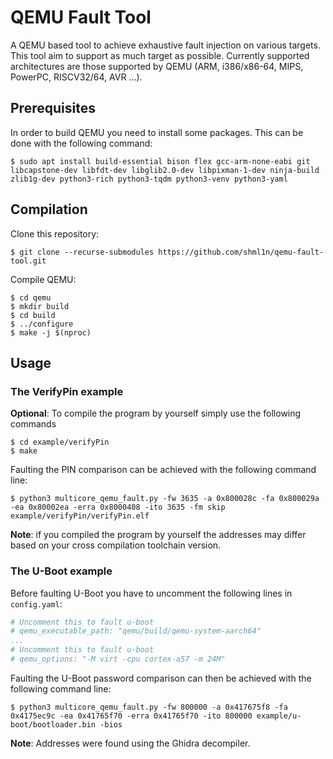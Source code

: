 # QEMU Fault Tool

A QEMU based tool to achieve exhaustive fault injection on various targets. This tool aim to support as much target as possible. Currently supported architectures are those supported by QEMU (ARM, i386/x86-64, MIPS, PowerPC, RISCV32/64, AVR ...).

## Prerequisites

In order to build QEMU you need to install some packages. This can be done with the following command:

```shell
$ sudo apt install build-essential bison flex gcc-arm-none-eabi git libcapstone-dev libfdt-dev libglib2.0-dev libpixman-1-dev ninja-build zlib1g-dev python3-rich python3-tqdm python3-venv python3-yaml
```

## Compilation

Clone this repository:

```shell
$ git clone --recurse-submodules https://github.com/shml1n/qemu-fault-tool.git
```

Compile QEMU:

```shell
$ cd qemu
$ mkdir build
$ cd build
$ ../configure
$ make -j $(nproc)
```

## Usage

### The VerifyPin example

**Optional**: To compile the program by yourself simply use the following commands

```shell
$ cd example/verifyPin
$ make
```

Faulting the PIN comparison can be achieved with the following command line:

```shell
$ python3 multicore_qemu_fault.py -fw 3635 -a 0x800028c -fa 0x800029a -ea 0x80002ea -erra 0x8000408 -ito 3635 -fm skip example/verifyPin/verifyPin.elf
```

**Note**: if you compiled the program by yourself the addresses may differ based on your cross compilation toolchain version.

### The U-Boot example

Before faulting U-Boot you have to uncomment the following lines in `config.yaml`:

```yaml
# Uncomment this to fault u-boot
# qemu_executable_path: "qemu/build/qemu-system-aarch64"
...
# Uncomment this to fault u-boot
# qemu_options: "-M virt -cpu cortex-a57 -m 24M"
```

Faulting the U-Boot password comparison can then be achieved with the following command line:

```shell
$ python3 multicore_qemu_fault.py -fw 800000 -a 0x417675f8 -fa 0x4175ec9c -ea 0x41765f70 -erra 0x41765f70 -ito 800000 example/u-boot/bootloader.bin -bios
```

**Note**: Addresses were found using the Ghidra decompiler.
